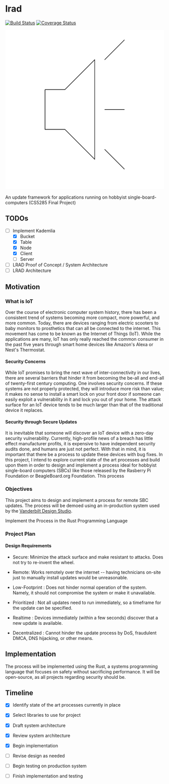 # lrad

[![Build Status](https://travis-ci.org/sameer/lrad.svg?branch=master)](https://travis-ci.org/sameer/lrad)
[![Coverage Status](https://coveralls.io/repos/github/sameer/lrad/badge.svg?branch=master)](https://coveralls.io/github/sameer/lrad?branch=master)

![logo](lrad.svg)

An update framework for applications running on hobbyist single-board-computers (CS5285 Final Project)

## TODOs

- [ ] Implement Kademlia
  - [x] Bucket
  - [x] Table
  - [x] Node
  - [x] Client
  - [ ] Server
- [ ] LRAD Proof of Concept / System Architecture
- [ ] LRAD Architecture

## Motivation

### What is IoT

Over the course of electronic computer system history, there has been a consistent trend of systems becoming more compact, more powerful, and more common. Today, there are devices ranging from electric scooters to baby monitors to prosthetics that can all be connected to the internet. This movement has come to be known as the Internet of Things (IoT). While the applications are many, IoT has only really reached the common consumer in the past five years through smart home devices like Amazon's Alexa or Nest's Thermostat.

#### Security Concerns

While IoT promises to bring the next wave of inter-connectivity in our lives, there are several barriers that hinder it from becoming the be-all and end-all of twenty-first century computing. One involves security concerns. If these systems are not properly protected, they will introduce more risk than value; it makes no sense to install a smart lock on your front door if someone can easily exploit a vulnerability in it and lock you out of your home. The attack surface for an IoT device tends to be much larger than that of the traditional device it replaces.

#### Security through Secure Updates

It is inevitable that someone will discover an IoT device with a zero-day security vulnerability. Currently, high-profile news of a breach has little effect manufacturer profits, it is expensive to have independent security audits done, and humans are just not perfect. With that in mind, it is important that there be a process to update these devices with bug fixes. In this project, I intend to explore current state of the art processes and build upon them in order to design and implement a process ideal for hobbyist single-board computers (SBCs) like those released by the Rasberry Pi Foundation or BeagleBoard.org Foundation. This process

### Objectives

This project aims to design and implement a process for remote SBC updates. The process will be demoed using an in-production system used by the [Vanderbilt Design Studio](https://github.com/vanderbilt-design-studio/).

Implement the Process in the Rust Programming Language

### Project Plan

#### Design Requirements

- Secure: Minimize the attack surface and make resistant to attacks. Does not try to re-invent the wheel.

- Remote: Works remotely over the internet -- having technicians on-site just to manually install updates would be unreasonable.

- Low-Footprint : Does not hinder normal operation of the system. Namely, it should not compromise the system or make it unavailable.

- Prioritized : Not all updates need to run immediately, so a timeframe for the update can be specified.

- Realtime : Devices immediately (within a few seconds) discover that a new update is available.

- Decentralized : Cannot hinder the update process by DoS, fraudulent DMCA, DNS hijacking, or other means.

## Implementation

The process will be implemented using the Rust, a systems programming language that focuses on safety without sacrificing performance. It will be open-source, as all projects regarding security should be.

## Timeline

- [x] Identify state of the art processes currently in place

- [x] Select libraries to use for project

- [x] Draft system architecture

- [x] Review system architecture

- [x] Begin implementation

- [ ] Revise design as needed

- [ ] Begin testing on production system

- [ ] Finish implementation and testing
